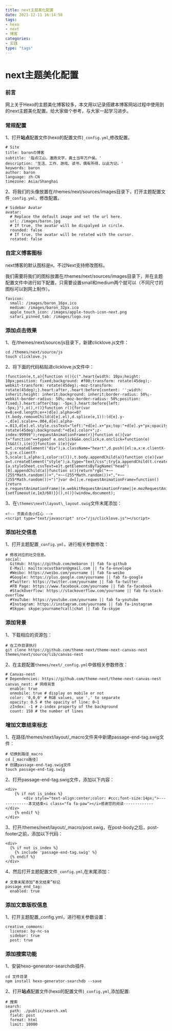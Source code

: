 ```yaml
---
title: next主题美化配置
date: 2021-12-11 16:14:58
tags:
- hexo
- next
- 博客
categories:
- 实践
type: "tags"
---
```


# next主题美化配置

### 前言

 网上关于Hexo的主题美化博客较多，本文用以记录搭建本博客网站过程中使用到的next主题美化配置。给大家做个参考，与大家一起学习进步。

### 常规配置

1、打开**站点**配置文件(hexo的配置文件)`_config.yml`,修改配置。

```
# Site
title: baronの博客
subtitle: '指点江山，激扬文字，粪土当年万户侯。'
description: '生活、工作、游戏、读书，偶有所得，以此为记。'
keywords: baron
author: baron
language: zh-CN
timezone: Asia/Shanghai
```

<!--more-->

2、将我们的头像放置在/themes/next/sources/images目录下，打开主题配置文件`_config.yml`，修改配置。

```
# Sidebar Avatar
avatar:
  # Replace the default image and set the url here.
  url: /images/baron.jpg
  # If true, the avatar will be dispalyed in circle.
  rounded: false
  # If true, the avatar will be rotated with the cursor.
  rotated: false
```

### 自定义博客图标

 next博客的默认图标是`H`，不过Next支持修改图标。

我们需要将我们的图标放置在/themes/next/sources/images目录下，并在主题配置文件中进行如下配置，只需要设置small和medium两个就可以（不同尺寸的图标可以到网上制作）。

```
favicon:
  small: /images/baron_16px.ico
  medium: /images/baron_32px.ico
  apple_touch_icon: /images/apple-touch-icon-next.png
  safari_pinned_tab: /images/logo.svg
```

### 添加点击效果

1、在/themes/next/source/js目录下，新建clicklove.js文件：

```
cd /themes/next/source/js
touch clicklove.js
```

2、将下面的代码粘贴进clicklove.js文件中：

```
!function(e,t,a){function n(){c(".heart{width: 10px;height: 10px;position: fixed;background: #f00;transform: rotate(45deg);-webkit-transform: rotate(45deg);-moz-transform: rotate(45deg);}.heart:after,.heart:before{content: '';width: inherit;height: inherit;background: inherit;border-radius: 50%;-webkit-border-radius: 50%;-moz-border-radius: 50%;position: fixed;}.heart:after{top: -5px;}.heart:before{left: -5px;}"),o(),r()}function r(){for(var e=0;e<d.length;e++)d[e].alpha<=0?(t.body.removeChild(d[e].el),d.splice(e,1)):(d[e].y--,d[e].scale+=.004,d[e].alpha-=.013,d[e].el.style.cssText="left:"+d[e].x+"px;top:"+d[e].y+"px;opacity:"+d[e].alpha+";transform:scale("+d[e].scale+","+d[e].scale+") rotate(45deg);background:"+d[e].color+";z-index:99999");requestAnimationFrame(r)}function o(){var t="function"==typeof e.onclick&&e.onclick;e.onclick=function(e){t&&t(),i(e)}}function i(e){var a=t.createElement("div");a.className="heart",d.push({el:a,x:e.clientX-5,y:e.clientY-5,scale:1,alpha:1,color:s()}),t.body.appendChild(a)}function c(e){var a=t.createElement("style");a.type="text/css";try{a.appendChild(t.createTextNode(e))}catch(t){a.styleSheet.cssText=e}t.getElementsByTagName("head")[0].appendChild(a)}function s(){return"rgb("+~~(255*Math.random())+","+~~(255*Math.random())+","+~~(255*Math.random())+")"}var d=[];e.requestAnimationFrame=function(){return e.requestAnimationFrame||e.webkitRequestAnimationFrame||e.mozRequestAnimationFrame||e.oRequestAnimationFrame||e.msRequestAnimationFrame||function(e){setTimeout(e,1e3/60)}}(),n()}(window,document);
```

3、在`\themes\next\layout\_layout.swig`文件末尾添加：

```
<!-- 页面点击小红心 -->
<script type="text/javascript" src="/js/clicklove.js"></script>
```

### 添加社交信息

1、打开主题配置`_config.yml`，进行相关参数修改：

```
# 修改对应的社交信息。
social:
  GitHub: https://github.com/mebaron || fab fa-github
  E-Mail: mailto:ecustbaron@gmail.com || fa fa-envelope
  #Weibo: https://weibo.com/yourname || fab fa-weibo
  #Google: https://plus.google.com/yourname || fab fa-google
  #Twitter: https://twitter.com/yourname || fab fa-twitter
  #FB Page: https://www.facebook.com/yourname || fab fa-facebook
  #StackOverflow: https://stackoverflow.com/yourname || fab fa-stack-overflow
  #YouTube: https://youtube.com/yourname || fab fa-youtube
  #Instagram: https://instagram.com/yourname || fab fa-instagram
  #Skype: skype:yourname?call|chat || fab fa-skype
```

### 添加背景

1、下载相应的资源包：

```
# 在工作目录执行
git clone https://github.com/theme-next/theme-next-canvas-nest themes/next/source/lib/canvas-nest
```

2、在主题配置`themes/next/_config.yml`中做相关参数修改：

```
# Canvas-nest
# Dependencies: https://github.com/theme-next/theme-next-canvas-nest
canvas_nest: # 网络背景
  enable: true
  onmobile: true # display on mobile or not
  color: '0,0,0' # RGB values, use ',' to separate
  opacity: 0.5 # the opacity of line: 0~1
  zIndex: -1 # z-index property of the background
  count: 150 # the number of lines
```

### 增加文章结束标志

1、在路径/themes/next/layout/_macro文件夹中新建passage-end-tag.swig文件：

```
# 切换到路径_macro
cd [_macro路径]
# 创建passage-end-tag.swig文件
touch passage-end-tag.swig
```

2、打开passage-end-tag.swig文件，添加以下内容：

```
<div>
    {% if not is_index %}
        <div style="text-align:center;color: #ccc;font-size:14px;">-------------本文结束<i class="fa fa-paw"></i>感谢您的阅读-------------</div>
    {% endif %}
</div>
```

3、打开/themes/next/layout/_macro/post.swig，在post-body之后，post-footer之前，添加以下代码：

```
<div>
  {% if not is_index %}
    {% include 'passage-end-tag.swig' %}
  {% endif %}
</div>
```

4、然后打开主题配置文件`_config.yml`,在末尾添加：

```
# 文章末尾添加“本文结束”标记
passage_end_tag:
  enabled: true
```

### 添加文章版权信息

1、打开主题配置_config.yml，进行相关参数设置：

```
creative_commons:
  license: by-nc-sa
  sidebar: true
  post: true
```

### 添加搜索功能

1、安装hexo-generator-searchdb插件.

```
cd 文件目录
npm install hexo-generator-searchdb --save
```

2、打开**站点**配置文件(hexo的配置文件)`_config.yml`,添加配置:

```
# 搜索
search:
  path: ./public/search.xml
  field: post
  format: html
  limit: 10000
```
